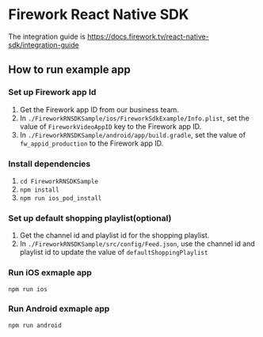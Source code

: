 # Firework React Native SDK

The integration guide is https://docs.firework.tv/react-native-sdk/integration-guide

## How to run example app

### Set up Firework app Id

 1. Get the Firework app ID from our business team.
 2. In `./FireworkRNSDKSample/ios/FireworkSdkExample/Info.plist`, set the value of `FireworkVideoAppID` key to the Firework app ID.
 3. In `./FireworkRNSDKSample/android/app/build.gradle`, set the value of `fw_appid_production` to the Firework app ID.

### Install dependencies

 1. `cd FireworkRNSDKSample`
 2. `npm install`
 3. `npm run ios_pod_install`

### Set up default shopping playlist(optional)
 1. Get the channel id and playlist id for the shopping playlist.
 2. In `./FireworkRNSDKSample/src/config/Feed.json`, use the channel id and playlist id to update the value of `defaultShoppingPlaylist`

### Run iOS exmaple app
 
`npm run ios`

### Run Android exmaple app
 
`npm run android`
